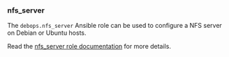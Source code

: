 ### nfs_server

The `debops.nfs_server` Ansible role can be used to configure a NFS
server on Debian or Ubuntu hosts.

Read the [nfs_server role documentation](https://docs.debops.org/en/stable-3.0/ansible/roles/nfs_server/) for more details.
